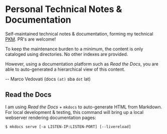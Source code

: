 # Personal Technical Notes & Documentation

Self-maintained technical notes & documentation, forming my technical
[PKM](https://en.wikipedia.org/wiki/Personal_knowledge_management).
PR's are welcome!

To keep the maintenance burden to a minimum, the content is only cataloged
using directories. No other indexes are provided.

However, using a documentation platform such as _Read the Docs_, you are able
to auto-generated a hierarchical view of this content.

-- Marco Vedovati (docs `(at)` sba `dot` lat)

## Read the Docs

I am using _Read the Docs_ + `mkdocs` to auto-generate HTML from Markdown.
For local development & testing, this command will bring up a local webserver
rendering documentation pages:

```console
$ mkdocs serve [-a LISTEN-IP:LISTEN-PORT] [--livereload]
```
